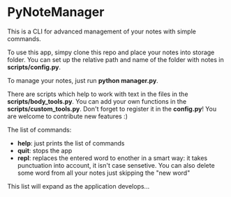 # PyNoteManager
This is a CLI for advanced management of your notes with simple commands.

To use this app, simpy clone this repo and place your notes into storage folder. You can set up the relative path and name of the folder with notes in **scripts/config.py**.

To manage your notes, just run **python manager.py**.

There are scripts which help to work with text in the files in the **scripts/body_tools.py**. You can add your own functions in the **scripts/custom_tools.py**. Don't forget to register it in the **config.py**! You are welcome to contribute new features :)

The list of commands:
- **help**: just prints the list of commands
- **quit**: stops the app
- **repl**: replaces the entered word to enother in a smart way: it takes punctuation into account, it isn't case sensetive. You can also delete some word from all your notes just skipping the "new word"

This list will expand as the application develops...
